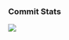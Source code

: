 ###   Commit Stats

![](https://github-readme-stats.vercel.app/api?username=tatdt622989&count_private=true&show_icons=true&theme=radical&show_owner=true)
